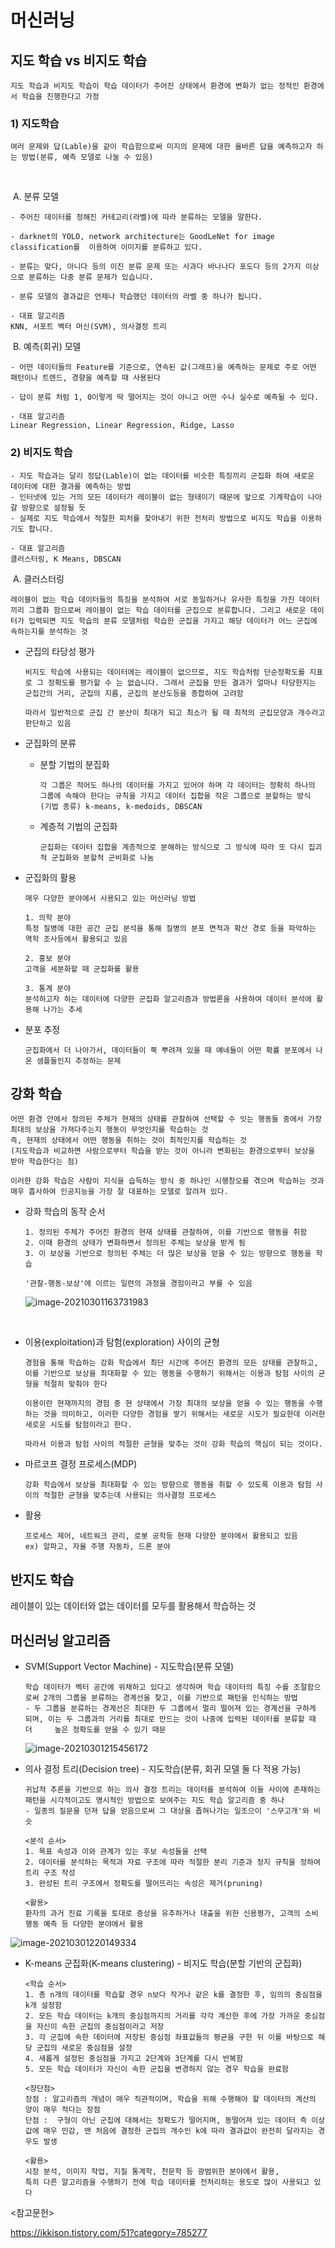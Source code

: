 # 머신러닝



## 지도 학습 vs 비지도 학습

```
지도 학습과 비지도 학습이 학습 데이터가 주어진 상태에서 환경에 변화가 없는 정적인 환경에서 학습을 진행한다고 가정
```





### 1)  지도학습

```
여러 문제와 답(Lable)을 같이 학습함으로써 미지의 문제에 대한 올바른 답을 예측하고자 하는 방법(분류, 예측 모델로 나눌 수 있음)
```

​	

​	A.   분류 모델

```
- 주어진 데이터를 정해진 카테고리(라벨)에 따라 분류하는 모델을 말한다. 

- darknet의 YOLO, network architecture는 GoodLeNet for image classification를 	이용하여 이미지를 분류하고 있다. 

- 분류는 맞다, 아니다 등의 이진 분류 문제 또는 사과다 바나나다 포도다 등의 2가지 이상으로 분류하는 다중 분류 문제가 있습니다.

- 분류 모델의 결과값은 언제나 학습했던 데이터의 라벨 중 하나가 됩니다.

- 대표 알고리즘
KNN, 서포트 벡터 머신(SVM), 의사결정 트리
```



​	B.   예측(회귀) 모델

```
- 어떤 데이터들의 Feature를 기준으로, 연속된 값(그래프)을 예측하는 문제로 주로 어떤 패턴이나 트렌드, 경향을 예측할 때 사용된다

- 답이 분류 처럼 1, 0이렇게 딱 떨어지는 것이 아니고 어떤 수나 실수로 예측될 수 있다.

- 대표 알고리즘
Linear Regression, Linear Regression, Ridge, Lasso
```





 

 

### 2)  비지도 학습

```
- 지도 학습과는 달리 정답(Lable)이 없는 데이터를 비슷한 특징끼리 군집화 하여 새로운 데이터에 대한 결과를 예측하는 방법
- 인터넷에 있는 거의 모든 데이터가 레이블이 없는 형태이기 때문에 앞으로 기계학습이 나아갈 방향으로 설정될 듯
- 실제로 지도 학습에서 적절한 피처를 찾아내기 위한 전처리 방법으로 비지도 학습을 이용하기도 합니다.

- 대표 알고리즘
클러스터링, K Means, DBSCAN
```



​	A.   클러스터링

```
레이블이 없는 학습 데이터들의 특징을 분석하여 서로 동일하거나 유사한 특징을 가진 데이터끼리 그룹화 함으로써 레이블이 없는 학습 데이터를 군집으로 분류합니다. 그리고 새로운 데이터가 입력되면 지도 학습의 분류 모델처럼 학습한 군집을 가지고 해당 데이터가 어느 군집에 속하는지를 분석하는 것
```



- 군집의 타당성 평가

  ```
  비지도 학습에 사용되는 데이터에는 레이블이 없으므로, 지도 학습처럼 단순정확도를 지표로 그 정확도를 평가할 수 는 없습니다. 그래서 군집을 만든 결과가 얼마나 타당한지는 군집간의 거리, 군집의 지름, 군집의 분산도등을 종합하여 고려함 
  
  따라서 일반적으로 군집 간 분산이 최대가 되고 최소가 될 때 최적의 군집모양과 개수라고 판단하고 있음 
  ```

  

- 군집화의 분류

  - 분할 기법의 분집화

    ```
    각 그룹은 적어도 하나의 데이터를 가지고 있어야 하며 각 데이터는 정확히 하나의 그룹에 속해야 한다는 규칙을 가지고 데이터 집합을 작은 그룹으로 분할하는 방식
    (기법 종류) k-means, k-medoids, DBSCAN
    ```

    

  - 계층적 기법의 군집화

     ```
    군집화는 데이터 집합을 계층적으로 분해하는 방식으로 그 방식에 따라 또 다시 집괴적 군집화와 분할적 군비화로 나눔
    ```

 

- 군집화의 활용

  ```
  매우 다양한 분야에서 사용되고 있는 머신러닝 방법 
  
  1. 의학 분야
  특정 질병에 대한 공간 군집 분석을 통해 질병의 분포 면적과 확산 경로 등을 파악하는 역학 조사등에서 활용되고 있음
  
  2. 홍보 분야
  고객을 세분화할 때 군집화를 활용
  
  3. 통계 분야
  분석하고자 하는 데이터에 다양한 군집화 알고리즘과 방법론을 사용하여 데이터 분석에 활용해 나가는 추세
  ```



- 분포 추정

  ```
  군집화에서 더 나아가서, 데이터들이 쭉 뿌려져 있을 때 얘네들이 어떤 확률 분포에서 나온 샘플들인지 추정하는 문제
  ```

  

## 강화 학습

```
어떤 환경 안에서 정의된 주체가 현재의 상태를 관찰하여 선택할 수 잇는 행동들 중에서 가장 최대의 보상을 가져다주는지 행동이 무엇인지를 학습하는 것
즉, 현재의 상태에서 어떤 행동을 취하는 것이 최적인지를 학습하는 것
(지도학습과 비교하면 사람으로부터 학습을 받는 것이 아니라 변화된는 환경으로부터 보상을 받아 학습한다는 점)

이러한 강화 학습은 사람이 지식을 습득하는 방식 중 하나인 시행창오를 겪으며 학습하는 것과 매우 흡사하여 인공지능을 가장 잘 대표하는 모델로 알려져 있다.
```



- 강화 학습의 동작 순서

  ```
  1. 정의된 주체가 주어진 환경의 현재 상태를 관찰하여, 이를 기반으로 행동을 취함
  2. 이때 환경의 상태가 변화하면서 정의된 주체는 보상을 받게 됨
  3. 이 보상을 기반으로 정의된 주체는 더 많은 보상을 얻을 수 있는 방향으로 행동을 학습
  
  '관찰-행동-보상'에 이르는 일련의 과정을 경험이라고 부를 수 있음
  ```

  ![image-20210301163731983](images/image-20210301163731983.png)



​		

- 이용(exploitation)과 탐험(exploration) 사이의 균형

  ```
  경험을 통해 학습하는 강화 학습에서 최단 시간에 주어진 환경의 모든 상태를 관찰하고, 이를 기반으로 보상을 최대화할 수 있는 행동을 수행하기 위해서는 이용과 탐험 사이의 균형을 적절히 맞춰야 한다
  
  이용이란 현재까지의 경험 중 현 상태에서 가장 최대의 보상을 얻을 수 있는 행동을 수행하는 것을 의미하고, 이러한 다양한 경험을 쌓기 위해서는 새로운 시도가 필요한데 이러한 새로운 시도를 탐험이라고 한다.
  
  따라서 이용과 탐험 사이의 적절한 균형을 맞추는 것이 강화 학습의 핵심이 되는 것이다.
  ```

  

- 마르코프 결정 프로세스(MDP)

  ```
  강화 학습에서 보상을 최대화할 수 있는 방향으로 행동을 취할 수 있도록 이용과 탐험 사이의 적절한 균형을 맞추는데 사용되는 의사결정 프로세스
  ```

  

- 활용

  ```
  프로세스 제어, 네트워크 관리, 로봇 공학등 현재 다양한 분야에서 활용되고 있음
  ex) 알파고, 자율 주행 자동차, 드론 분야
  ```

  

## 반지도 학습

레이블이 있는 데이터와 없는 데이터를 모두를 활용해서 학습하는 것



## 머신러닝 알고리즘

- SVM(Support Vector Machine) - 지도학습(분류 모델)

  ```
  학습 데이터가 벡터 공간에 위채하고 있다고 생각하며 학습 데이터의 특징 수를 조절함으로써 2개의 그룹을 분류하는 경계선을 찾고, 이를 기반으로 패턴을 인식하는 방법
  - 두 그룹을 분류하는 경계선은 최대한 두 그룹에서 멀리 떨어져 있는 경계선을 구하게 되며, 이는 두 그룹과의 거리를 최대로 만드는 것이 나중에 입력된 데이터를 분류할 때 더 	높은 정확도를 얻을 수 있기 때문
  ```

  ![image-20210301215456172](images/image-20210301215456172.png)



- 의사 결정 트리(Decision tree) - 지도학습(분류, 회귀 모델 둘 다 적용 가능)

  ```
  귀납적 추론을 기반으로 하는 의사 결정 트리는 데이터를 분석하여 이들 사이에 존재하는 패턴을 시각적이고도 명시적인 방법으로 보여주는 지도 학습 알고리즘 중 하나
  - 일종의 질문을 던져 답을 얻음으로써 그 대상을 좁혀나가는 일조으이 '스무고개'와 비슷
  ```

  ```
  <분석 순서>
  1. 목표 속성과 이와 관계가 있는 후보 속성들을 선택
  2. 데이터를 분석하는 목적과 자료 구조에 따라 적절한 분리 기준과 정지 규칙을 정하여 트리 구조 작성
  3. 완성된 트리 구조에서 정확도를 떨어뜨리는 속성은 제거(pruning)
  ```

  ```
  <활용>
  환자의 과거 진료 기록을 토대로 증상을 유추하거나 대출을 위한 신용평가, 고객의 소비 행동 예측 등 다양한 분야에서 활용
  ```

![image-20210301220149334](images/image-20210301220149334.png)



- K-means 군집화(K-means clustering) - 비지도 학습(분할 기반의 군집화)

  ```
  <학습 순서>
  1. 총 n개의 데이터를 학습할 경우 n보다 작거나 같은 k를 결정한 후, 임의의 중심점을 k개 설정함
  2. 모든 학습 데이터는 k개의 중심점까지의 거리를 각각 계산한 후에 가장 가까운 중심점을 자신이 속한 군집의 중심점이라고 저장
  3. 각 군집에 속한 데이터에 저장된 중심점 좌표값들의 평균을 구한 뒤 이를 바탕으로 해당 군집의 새로운 중심점을 설정
  4. 새롭게 설정된 중심점을 가지고 2단계와 3단계를 다시 반복함
  5. 모든 학습 데이터가 자신이 속한 군집을 변경하지 않는 경우 학습을 완료함
  ```

  ```
  <장단점>
  장점 : 알고리즘의 개념이 매우 직관적이며, 학습을 위해 수행해야 할 데이터의 계산의 양이 매우 적다는 장점
  단점 :  구형이 아닌 군집에 대해서는 정확도가 떨어지며, 동떨어져 있는 데이터 즉 이상값에 매우 민감, 맨 처음에 결정한 군집의 개수인 k에 따라 결과값이 완전히 달라지는 경우도 발생
  ```

  ```
  <활용>
  시장 분석, 이미지 작업, 지질 통계학, 천문학 등 광범위한 분야에서 활용,
  특히 다른 알고리즘을 수행하기 전에 학습 데이터를 전처리하는 용도로 많이 사용되고 있다
  ```

  

 

 

 

<참고문헌>

https://ikkison.tistory.com/51?category=785277

 